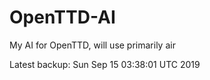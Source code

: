 # OpenTTD-AI
My AI for OpenTTD, will use primarily air

Latest backup: Sun Sep 15 03:38:01 UTC 2019
